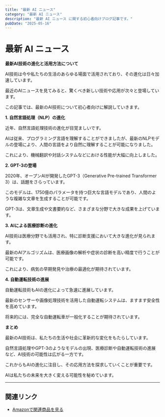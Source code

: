 ```yaml
---
title: "最新 AI ニュース"
category: "最新 AI ニュース"
description: "最新 AI ニュース に関する初心者向けブログ記事です。"
pubDate: "2025-05-16"
---
```


# 最新 AI ニュース

**最新AI技術の進化と活用方法について**

AI技術は今や私たちの生活のあらゆる場面で活用されており、その進化は日々加速しています。

最近のAIニュースを見てみると、驚くべき新しい技術や応用が次々と登場しています。

この記事では、最新のAI技術について初心者向けに解説していきます。



**1. 自然言語処理（NLP）の進化**

近年、自然言語処理技術の進化が目覚ましいです。

AIは従来、プログラミング言語を理解することができましたが、最新のNLPモデルの登場により、人間の言語をより自然に理解することが可能になりました。

これにより、機械翻訳や対話システムなどにおける性能が大幅に向上しました。



**2. GPT-3の登場**

2020年、オープンAIが開発したGPT-3（Generative Pre-trained Transformer 3）は、話題をさらっています。

このモデルは、1750億のパラメータを持つ巨大な言語モデルであり、人間のような複雑な文章を生成することが可能です。

GPT-3は、文章生成や文書要約など、さまざまな分野で大きな成果を上げています。



**3. AIによる医療診断の進化**

AI技術は医療分野でも活用され、特に診断支援において大きな進化が見られます。

最新のAIアルゴリズムは、医療画像の解析や症状の診断を高い精度で行うことが可能です。

これにより、病気の早期発見や治療の最適化が期待されています。



**4. 自動運転技術の進展**

自動運転技術もAIの進化によって急速に進展しています。

最新のセンサーや画像処理技術を活用した自動運転システムは、ますます安全性を高めています。

将来的には、完全な自動運転車が一般化することが期待されています。



**まとめ**

最新のAI技術は、私たちの生活や社会に革新的な変化をもたらしています。

自然言語処理やGPT-3のようなモデルの出現、医療診断や自動運転技術の進展など、AI技術の可能性は広がる一方です。

これからもAIの進化に注目し、その応用方法を探求していくことが重要です。

AIは私たちの未来を大きく変える可能性を秘めています。



---

## 関連リンク

- [Amazonで関連商品を見る](https://www.amazon.co.jp/s?k=%E6%9C%80%E6%96%B0+AI+%E3%83%8B%E3%83%A5%E3%83%BC%E3%82%B9&tag=autowritehubai-22)

